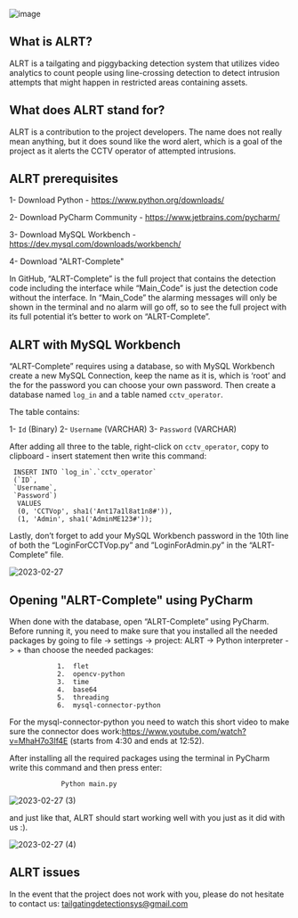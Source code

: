 ![image](https://user-images.githubusercontent.com/125115519/221497085-9046e582-a2da-4bbe-80b9-3388eb0ed18b.png)


## What is ALRT?
ALRT is a tailgating and piggybacking detection system that utilizes video analytics to count people 
using line-crossing detection to detect intrusion attempts that might happen in restricted areas containing assets.

## What does ALRT stand for?
ALRT is a contribution to the project developers. The name does not really mean 
anything, but it does sound like the word alert, which is a goal of the project as it alerts the CCTV operator of attempted intrusions.

## ALRT prerequisites
1- Download Python - https://www.python.org/downloads/

2- Download PyCharm Community - https://www.jetbrains.com/pycharm/

3- Download MySQL Workbench - https://dev.mysql.com/downloads/workbench/

4- Download "ALRT-Complete" 

In GitHub, “ALRT-Complete” is the full project that contains the detection code including the interface while “Main_Code” is just the detection code without the interface. In “Main_Code” the alarming messages will only 
be shown in the terminal and no alarm will go off, so to see the full project with its full potential it’s better to work on “ALRT-Complete”.

## ALRT with MySQL Workbench

“ALRT-Complete” requires using a database, so with MySQL Workbench create a new MySQL Connection, keep the name 
as it is, which is ‘root’ and the for the password you can choose your own password. Then create a database named `log_in` and a table named `cctv_operator`.

The table contains:

1-	`Id` (Binary)
2-	`Username` (VARCHAR)
3-	`Password` (VARCHAR)

After adding all three to the table, right-click on `cctv_operator`, copy to clipboard - insert statement 
then write this command:

     INSERT INTO `log_in`.`cctv_operator`
     (`ID`,
     `Username`,
     `Password`)
      VALUES
      (0, 'CCTVop', sha1('Ant17a1l8at1n8#')), 
      (1, 'Admin', sha1('AdminME123#'));
      
      
Lastly, don’t forget to add your MySQL Workbench password in the 10th line of both 
the “LoginForCCTVop.py” and ”LoginForAdmin.py” in the “ALRT-Complete” file.

![2023-02-27](https://user-images.githubusercontent.com/125115519/221488709-fef4ce28-dc68-47dd-be43-b75c6060cabf.png)

## Opening "ALRT-Complete" using PyCharm

When done with the database, open “ALRT-Complete” using PyCharm. Before running it, you need to make sure that you installed all the needed packages
by going to file -> settings -> project: ALRT -> Python interpreter -> + than choose the needed packages:

                1.	flet
                2.	opencv-python
                3.	time
                4.	base64
                5.	threading
                6.	mysql-connector-python

For the mysql-connector-python you need to watch this short video to make sure the connector does work:https://www.youtube.com/watch?v=MhaH7o3lf4E (starts from 4:30 and ends at 12:52).

After installing all the required packages using the terminal in PyCharm write this command and then press enter: 
 
                 Python main.py

![2023-02-27 (3)](https://user-images.githubusercontent.com/125115519/221490994-49c0908b-14df-4303-ae00-73ce816d5155.png)


and just like that, ALRT should start working well with you just as it did with us :).

![2023-02-27 (4)](https://user-images.githubusercontent.com/125115519/221491165-35a01cb1-865d-4452-9a99-81dae2deab08.png)

## ALRT issues

In the event that the project does not work with you, please do not hesitate to contact us: tailgatingdetectionsys@gmail.com

